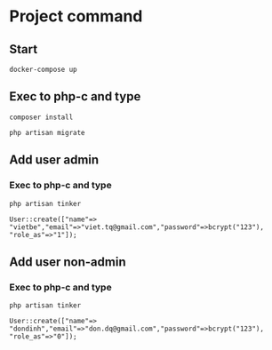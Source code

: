 # Project command

## Start
```
docker-compose up
```

## Exec to php-c and type
```
composer install

php artisan migrate
```

## Add user admin
### Exec to php-c and type
```
php artisan tinker

User::create(["name"=> "vietbe","email"=>"viet.tq@gmail.com","password"=>bcrypt("123"), "role_as"=>"1"]);
```

## Add user non-admin
### Exec to php-c and type

```
php artisan tinker

User::create(["name"=> "dondinh","email"=>"don.dq@gmail.com","password"=>bcrypt("123"), "role_as"=>"0"]);

```
